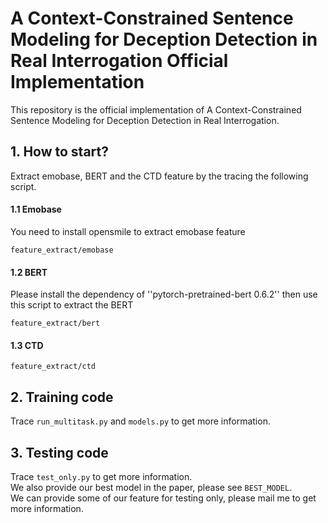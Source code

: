 # A Context-Constrained Sentence Modeling for Deception Detection in Real Interrogation Official Implementation

This repository is the official implementation of A Context-Constrained Sentence Modeling for Deception Detection in Real Interrogation. 

## 1. How to start?
Extract emobase, BERT and the CTD feature by the tracing the following script.


#### 1.1 Emobase
You need to install opensmile to extract emobase feature
```
feature_extract/emobase
```

#### 1.2 BERT
Please install the dependency of ''pytorch-pretrained-bert 0.6.2'' then use this script to extract the BERT
```
feature_extract/bert
```

#### 1.3 CTD
```
feature_extract/ctd
```

## 2. Training code
Trace ``run_multitask.py`` and ``models.py`` to get more information.


## 3. Testing code
Trace ``test_only.py`` to get more information.  
We also provide our best model in the paper, please see ``BEST_MODEL``.  
We can provide some of our feature for testing only, please mail me to get more information.
